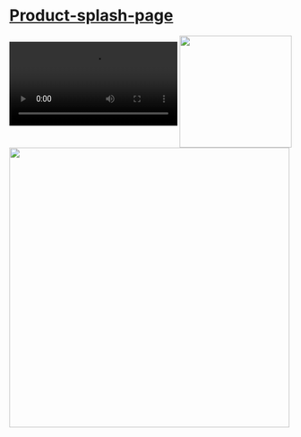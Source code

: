 # [Product-splash-page](https://frontendella.github.io/Product-splash-page/)


<img align="right"  width="200" src="https://user-images.githubusercontent.com/82247833/206612085-66f07f3e-f177-4f14-b3b8-5d4e7844b8aa.png"/>

<img align="left" width="500" src="https://user-images.githubusercontent.com/82247833/206612589-c0aa1eab-bbaa-4f12-b460-6b75edd416de.png"/>



## 


<video align="center"  src="https://user-images.githubusercontent.com/82247833/206612183-81d11c37-b31b-44a0-acdf-23e189e953a7.mp4"></video>


